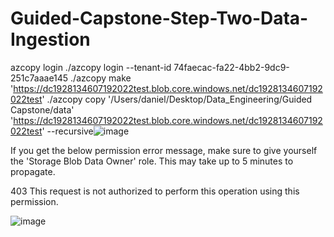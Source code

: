 # Guided-Capstone-Step-Two-Data-Ingestion


azcopy login
./azcopy login --tenant-id 74faecac-fa22-4bb2-9dc9-251c7aaae145
./azcopy make 'https://dc1928134607192022test.blob.core.windows.net/dc1928134607192022test'
./azcopy copy '/Users/daniel/Desktop/Data_Engineering/Guided Capstone/data' 'https://dc1928134607192022test.blob.core.windows.net/dc1928134607192022test' --recursive![image](https://user-images.githubusercontent.com/81652137/179835809-aab0989b-fbe0-4781-9674-d004d54060bb.png)


If you get the below permission error message, make sure to give yourself the 'Storage Blob Data Owner' role. This may take up to 5 minutes to propagate.

 403 This request is not authorized to perform this operation using this permission.

![image](https://user-images.githubusercontent.com/81652137/179835842-07d00671-8194-4995-840a-903948e55998.png)
